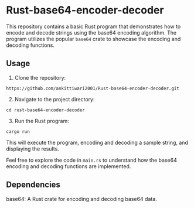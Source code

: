 # Rust-base64-encoder-decoder

This repository contains a basic Rust program that demonstrates how to encode and decode strings using the base64 encoding algorithm. The program utilizes the popular `base64` crate to showcase the encoding and decoding functions.

## Usage
1. Clone the repository:
```
https://github.com/ankittiwari2001/Rust-base64-encoder-decoder.git
```
2. Navigate to the project directory:
```
cd rust-base64-encoder-decoder
```
3. Run the Rust program:
```
cargo run
```

This will execute the program, encoding and decoding a sample string, and displaying the results.


Feel free to explore the code in `main.rs` to understand how the base64 encoding and decoding functions are implemented.


## Dependencies
base64: A Rust crate for encoding and decoding base64 data.